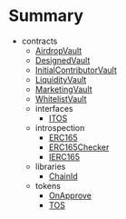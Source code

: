 # Summary
* contracts
  * [AirdropVault](docs/AirdropVault.md)
  * [DesignedVault](docs/DesignedVault.md)
  * [InitialContributorVault](docs/InitialContributorVault.md)
  * [LiquidityVault](docs/LiquidityVault.md)
  * [MarketingVault](docs/MarketingVault.md)
  * [WhitelistVault](docs/WhitelistVault.md)
  * interfaces
    * [ITOS](docs/interfaces/ITOS.md)
  * introspection
    * [ERC165](docs/introspection/ERC165.md)
    * [ERC165Checker](docs/introspection/ERC165Checker.md)
    * [IERC165](docs/introspection/IERC165.md)
  * libraries
    * [ChainId](docs/libraries/ChainId.md)
  * tokens
    * [OnApprove](docs/tokens/OnApprove.md)
    * [TOS](docs/tokens/TOS.md)
